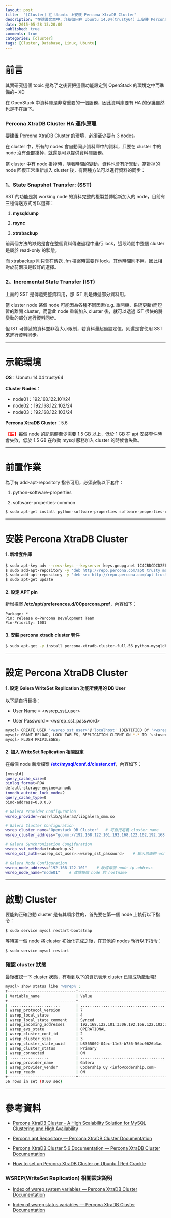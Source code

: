 ```yaml
---
layout: post
title:  "[Cluster] 在 Ubuntu 上安裝 Percona XtraDB Cluster"
description: "在這邊文章中，介紹如何在 Ubuntu 14.04(trusty64) 上安裝 Percona XtraDB Cluster"
date: 2015-05-28 13:20:00
published: true
comments: true
categories: [cluster]
tags: [Cluster, Database, Linux, Ubuntu]
---
```



前言
====

其實研究這個 topic 是為了之後要把這個功能設定到 OpenStack 的環境之中而準備的~ XD

在 OpenStack 中資料庫是非常重要的一個服務，因此資料庫要有 HA 的保護自然也是不在話下。

### Percona XtraDB Cluster HA 運作原理

要建置 Percona XtraDB Cluster 的環境，必須至少要有 3 nodes。

在 cluster 中，所有的 nodes 會自動同步資料庫中的資料，只要在 cluster 中的 node 沒有全部掛掉，就還是可以提供資料庫服務。

當 cluster 中有 node 掛掉時，隨著時間的變動，資料也會有所異動，當掛掉的 node 回復正常重新加入 cluster 後，有兩種方法可以進行資料的同步：

### 1、State Snapshot Transfer: (SST) 

SST 的功能是將 working node 的資料完整的複製並傳給新加入的 node，目前有三種傳送方式可以選擇：

1. **mysqldump**

2. **rsync**

3. **xtrabackup**

前兩個方法的缺點是會在整個資料傳送過程中進行 lock，這段時間中整個 cluster 是屬於 read-only 的狀態。

而 xtrabackup 則只會在傳送 .fm 檔案時需要作 lock，其他時間則不用，因此相對於前兩項是較好的選擇。


### 2、Incremental State Transfer (IST)

上面的 SST 是傳遞完整資料用，那 IST 則是傳遞部分資料用。
 
當 cluster node 某個 node 可能因為各種不同因素(e.g. 重開機、系統更新)而短暫的離開 cluster，而當此 node 重新加入 cluster 後，就可以透過 IST 很快的將變動的部分進行資料同步。

但 IST 可傳遞的資料並非沒大小限制，若資料量超過設定值，則還是會使用 SST 來進行資料同步。


-------------------------------------


示範環境
========

**OS**：Ubnutu 14.04 trusty64


**Cluster Nodes**：
- node01：192.168.122.101/24
- node02：192.168.122.102/24
- node03：192.168.122.103/24

**Percona XtraDB Cluster**：5.6

<font color='red'>**【註】**</font>每個 node 的記憶體至少需要 1.5 GB 以上，低於 1 GB 在 apt 安裝套件時會失敗，低於 1.5 GB 在啟動 mysql 服務加入 cluster 的時候會失敗。


-------------------------------------


前置作業
========

為了有 add-apt-repository 指令可用，必須安裝以下套件：

1. python-software-properties

2. software-properties-common

``` bash
$ sudo apt-get install python-software-properties software-properties-common
```


-------------------------------------


安裝 Percona XtraDB Cluster
===========================

#### 1. 新增套件庫

``` bash
$ sudo apt-key adv --recv-keys --keyserver keys.gnupg.net 1C4CBDCDCD2EFD2A
$ sudo add-apt-repository -y 'deb http://repo.percona.com/apt trusty main'
$ sudo add-apt-repository -y 'deb-src http://repo.percona.com/apt trusty main'
$ sudo apt-get update
```

#### 2. 設定 APT pin

新增檔案 **/etc/apt/preferences.d/00percona.pref**，內容如下：

```
Package: *
Pin: release o=Percona Development Team
Pin-Priority: 1001
```

#### 3. 安裝 percona xtradb cluster 套件

``` bash
$ sudo apt-get -y install percona-xtradb-cluster-full-56 python-mysqldb
```


-------------------------------------


設定 Percona XtraDB Cluster
===========================

#### 1. 設定 Galera WriteSet Replication 功能所使用的 DB User

以下請自行替換：

- User Name = <wsrep_sst_user>

- User Password = <wsrep_sst_password>

``` bash
mysql> CREATE USER '<wsrep_sst_user>'@'localhost' IDENTIFIED BY '<wsrep_sst_password>';
mysql> GRANT RELOAD, LOCK TABLES, REPLICATION CLIENT ON *.* TO ’sstuser’@’localhost’;
mysql> FLUSH PRIVILEGES;
```

#### 2. 加入 WriteSet Replication 相關設定

在每個 node 新增檔案 <font color='blue'>**/etc/mysql/conf.d/cluster.cnf**</font>，內容如下：

``` bash
[mysqld]
query_cache_size=0
binlog_format=ROW
default-storage-engine=innodb
innodb_autoinc_lock_mode=2
query_cache_type=0
bind-address=0.0.0.0

# Galera Provider Configuration
wsrep_provider=/usr/lib/galera3/libgalera_smm.so

# Galera Cluster Configuration
wsrep_cluster_name="Openstack_DB_Cluster"	# 可自行定義 cluster name
wsrep_cluster_address="gcomm://192.168.122.101,192.168.122.102,192.168.122.103"		# 所有 node 的集合

# Galera Synchronization Congifuration
wsrep_sst_method=xtrabackup-v2
wsrep_sst_auth=<wsrep_sst_user>:<wsrep_sst_password>	# 輸入前面的 wsrep sst user & passsword

# Galera Node Configuration
wsrep_node_address="192.168.122.101"	# 改成每個 node ip address
wsrep_node_name="node01"	# 改成每個 node 的 hostname
```


-------------------------------------

啟動 Cluster
============

要能夠正確啟動 cluster 是有其順序性的，首先要在第一個 node 上執行以下指令：

``` bash
$ sudo service mysql restart-bootstrap
```

等待第一個 node 將 cluster 初始化完成之後，在其他的 nodes 執行以下指令：

``` bash
$ sudo service mysql restart
```

### 確認 cluster 狀態

最後確認一下 cluster 狀態，有看到以下的資訊表示 cluster 已經成功啟動囉!

``` bash
mysql> show status like 'wsrep%';
+------------------------------+----------------------------------------------------------------+
| Variable_name                | Value                                                          |
+------------------------------+----------------------------------------------------------------+
| ......................       | .....................................                          |
| wsrep_protocol_version       | 7                                                              |
| wsrep_local_state            | 4                                                              |
| wsrep_local_state_comment    | Synced                                                         |
| wsrep_incoming_addresses     | 192.168.122.101:3306,192.168.122.102:3306,192.168.122.103:3306 |
| wsrep_evs_state              | OPERATIONAL                                                    |
| wsrep_cluster_conf_id        | 2                                                              |
| wsrep_cluster_size           | 3                                                              |
| wsrep_cluster_state_uuid     | b8365002-04ec-11e5-b736-56bc0626b3ac                           |
| wsrep_cluster_status         | Primary                                                        |
| wsrep_connected              | ON                                                             |
| .................            | ......................................                         |
| wsrep_provider_name          | Galera                                                         |
| wsrep_provider_vendor        | Codership Oy <info@codership.com>                              |
| wsrep_ready                  | ON                                                             |
+------------------------------+----------------------------------------------------------------+
56 rows in set (0.00 sec)
```


-------------------------------------


參考資料
========

- [Percona XtraDB Cluster - A High Scalability Solution for MySQL Clustering and High Availability](https://www.percona.com/software/percona-xtradb-cluster)

- [Percona apt Repository — Percona XtraDB Cluster Documentation](https://www.percona.com/doc/percona-xtradb-cluster/5.6/installation/apt_repo.html)

- [Percona XtraDB Cluster 5.6 Documentation — Percona XtraDB Cluster Documentation](https://www.percona.com/doc/percona-xtradb-cluster/5.6/index.html)

- [How to set up Percona XtraDB Cluster on Ubuntu | Red Crackle](http://redcrackle.com/blog/how-set-percona-xtradb-cluster-ubuntu)

### WSREP(WriteSet Replication) 相關設定說明

- [Index of wsrep system variables — Percona XtraDB Cluster Documentation](https://www.percona.com/doc/percona-xtradb-cluster/5.6/wsrep-system-index.html)

- [Index of wsrep status variables — Percona XtraDB Cluster Documentation](https://www.percona.com/doc/percona-xtradb-cluster/5.6/wsrep-status-index.html)